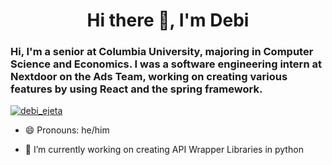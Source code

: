 <h1 align="center">Hi there 👋, I'm Debi</h1>

### Hi, I'm a senior at Columbia University, majoring in Computer Science and Economics. I was a software engineering intern at Nextdoor on the Ads Team, working on creating various features by using React and the spring framework. 

<p align="left"> <a href="https://www.linkedin.com/in/debi-ejeta-4294b0222/" target="blank"><img src="https://static.cdn.wisestamp.com/wp-content/uploads/2020/06/connect-with-me-linkedin-button.png" alt="debi_ejeta" /></a> </p>

- 😄 Pronouns: he/him

- 🔭 I’m currently working on creating API Wrapper Libraries in python

<!--
**Debi-Ejeta/Debi-Ejeta** is a ✨ _special_ ✨ repository because its `README.md` (this file) appears on your GitHub profile.

Here are some ideas to get you started:

- 🔭 I’m currently working on ...
- 🌱 I’m currently learning ...
- 👯 I’m looking to collaborate on ...
- 🤔 I’m looking for help with ...
- 💬 Ask me about ...
- 📫 How to reach me: ...
- 😄 Pronouns: ...
- ⚡ Fun fact: ...
-->


